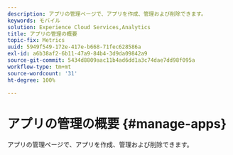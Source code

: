 ```yaml
---
description: アプリの管理ページで、アプリを作成、管理および削除できます。
keywords: モバイル
solution: Experience Cloud Services,Analytics
title: アプリの管理の概要
topic-fix: Metrics
uuid: 5949f549-172e-417e-b668-71fec628586a
exl-id: a6b38af2-6b11-47a9-84b4-3d9da09842a9
source-git-commit: 5434d8809aac11b4ad6dd1a3c74dae7dd98f095a
workflow-type: tm+mt
source-wordcount: '31'
ht-degree: 100%

---
```


# アプリの管理の概要 {#manage-apps}

アプリの管理ページで、アプリを作成、管理および削除できます。
